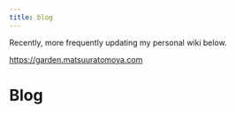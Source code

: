 ```yaml
---
title: blog
---
```


Recently, more frequently updating my personal wiki below.

https://garden.matsuuratomoya.com

# Blog
